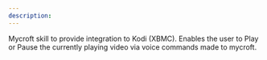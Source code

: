 ```yaml
---
description: 
---
```

Mycroft skill to provide integration to Kodi (XBMC). Enables
the user to Play or Pause the currently playing video via voice
commands made to mycroft.
